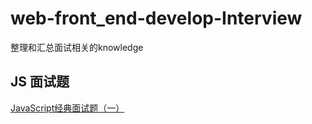 # web-front_end-develop-Interview
整理和汇总面试相关的knowledge
## JS 面试题
[JavaScript经典面试题（一）](https://juejin.im/entry/5a7283e26fb9a01c965876db?utm_medium=fe&utm_source=weixinqun)
